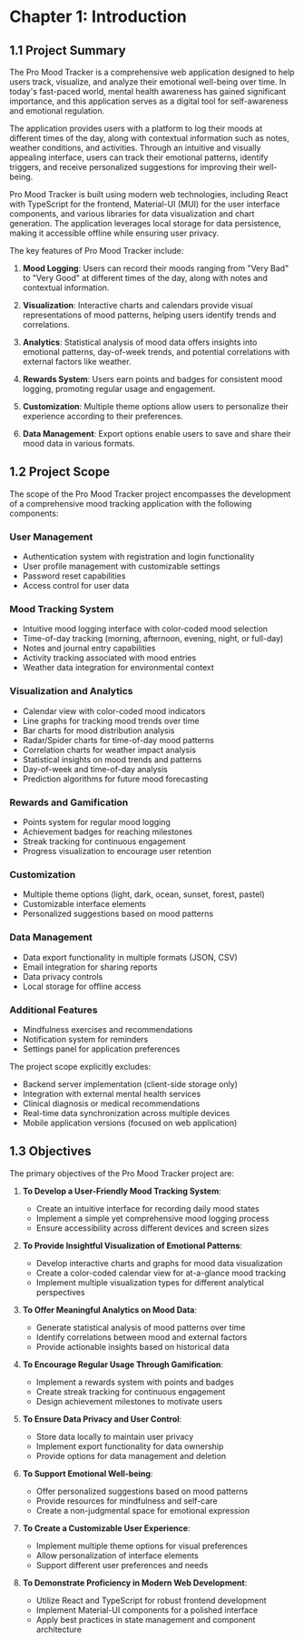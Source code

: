 # Chapter 1: Introduction

## 1.1 Project Summary

The Pro Mood Tracker is a comprehensive web application designed to help users track, visualize, and analyze their emotional well-being over time. In today's fast-paced world, mental health awareness has gained significant importance, and this application serves as a digital tool for self-awareness and emotional regulation.

The application provides users with a platform to log their moods at different times of the day, along with contextual information such as notes, weather conditions, and activities. Through an intuitive and visually appealing interface, users can track their emotional patterns, identify triggers, and receive personalized suggestions for improving their well-being.

Pro Mood Tracker is built using modern web technologies, including React with TypeScript for the frontend, Material-UI (MUI) for the user interface components, and various libraries for data visualization and chart generation. The application leverages local storage for data persistence, making it accessible offline while ensuring user privacy.

The key features of Pro Mood Tracker include:

1. **Mood Logging**: Users can record their moods ranging from "Very Bad" to "Very Good" at different times of the day, along with notes and contextual information.

2. **Visualization**: Interactive charts and calendars provide visual representations of mood patterns, helping users identify trends and correlations.

3. **Analytics**: Statistical analysis of mood data offers insights into emotional patterns, day-of-week trends, and potential correlations with external factors like weather.

4. **Rewards System**: Users earn points and badges for consistent mood logging, promoting regular usage and engagement.

5. **Customization**: Multiple theme options allow users to personalize their experience according to their preferences.

6. **Data Management**: Export options enable users to save and share their mood data in various formats.

## 1.2 Project Scope

The scope of the Pro Mood Tracker project encompasses the development of a comprehensive mood tracking application with the following components:

### User Management

- Authentication system with registration and login functionality
- User profile management with customizable settings
- Password reset capabilities
- Access control for user data

### Mood Tracking System

- Intuitive mood logging interface with color-coded mood selection
- Time-of-day tracking (morning, afternoon, evening, night, or full-day)
- Notes and journal entry capabilities
- Activity tracking associated with mood entries
- Weather data integration for environmental context

### Visualization and Analytics

- Calendar view with color-coded mood indicators
- Line graphs for tracking mood trends over time
- Bar charts for mood distribution analysis
- Radar/Spider charts for time-of-day mood patterns
- Correlation charts for weather impact analysis
- Statistical insights on mood trends and patterns
- Day-of-week and time-of-day analysis
- Prediction algorithms for future mood forecasting

### Rewards and Gamification

- Points system for regular mood logging
- Achievement badges for reaching milestones
- Streak tracking for continuous engagement
- Progress visualization to encourage user retention

### Customization

- Multiple theme options (light, dark, ocean, sunset, forest, pastel)
- Customizable interface elements
- Personalized suggestions based on mood patterns

### Data Management

- Data export functionality in multiple formats (JSON, CSV)
- Email integration for sharing reports
- Data privacy controls
- Local storage for offline access

### Additional Features

- Mindfulness exercises and recommendations
- Notification system for reminders
- Settings panel for application preferences

The project scope explicitly excludes:

- Backend server implementation (client-side storage only)
- Integration with external mental health services
- Clinical diagnosis or medical recommendations
- Real-time data synchronization across multiple devices
- Mobile application versions (focused on web application)

## 1.3 Objectives

The primary objectives of the Pro Mood Tracker project are:

1. **To Develop a User-Friendly Mood Tracking System**:
   - Create an intuitive interface for recording daily mood states
   - Implement a simple yet comprehensive mood logging process
   - Ensure accessibility across different devices and screen sizes

2. **To Provide Insightful Visualization of Emotional Patterns**:
   - Develop interactive charts and graphs for mood data visualization
   - Create a color-coded calendar view for at-a-glance mood tracking
   - Implement multiple visualization types for different analytical perspectives

3. **To Offer Meaningful Analytics on Mood Data**:
   - Generate statistical analysis of mood patterns over time
   - Identify correlations between mood and external factors
   - Provide actionable insights based on historical data

4. **To Encourage Regular Usage Through Gamification**:
   - Implement a rewards system with points and badges
   - Create streak tracking for continuous engagement
   - Design achievement milestones to motivate users

5. **To Ensure Data Privacy and User Control**:
   - Store data locally to maintain user privacy
   - Implement export functionality for data ownership
   - Provide options for data management and deletion

6. **To Support Emotional Well-being**:
   - Offer personalized suggestions based on mood patterns
   - Provide resources for mindfulness and self-care
   - Create a non-judgmental space for emotional expression

7. **To Create a Customizable User Experience**:
   - Implement multiple theme options for visual preferences
   - Allow personalization of interface elements
   - Support different user preferences and needs

8. **To Demonstrate Proficiency in Modern Web Development**:
   - Utilize React and TypeScript for robust frontend development
   - Implement Material-UI components for a polished interface
   - Apply best practices in state management and component architecture 